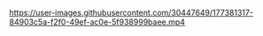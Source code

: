 

https://user-images.githubusercontent.com/30447649/177381317-84903c5a-f2f0-49ef-ac0e-5f938999baee.mp4

